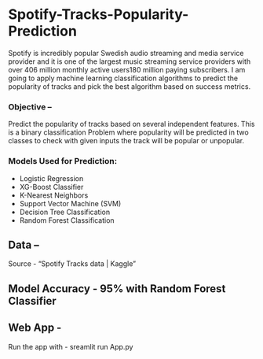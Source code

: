 # Spotify-Tracks-Popularity-Prediction
Spotify is incredibly popular Swedish audio streaming and media service provider and it is one of the largest music streaming service providers with over 406 million monthly active users180 million paying subscribers. I am going to apply machine learning classification algorithms to predict the popularity of tracks   and pick the best algorithm based on success metrics.

### Objective – 

Predict the popularity of tracks based on several independent features. This is a binary classification Problem where popularity will be predicted in two classes to check with given inputs the track will be popular or unpopular. 

### Models Used for Prediction:

- Logistic Regression
- XG-Boost Classifier
- K-Nearest Neighbors
- Support Vector Machine (SVM)
- Decision Tree Classification
- Random Forest Classification

## Data –

 Source - “Spotify Tracks data | Kaggle”
 
 ## Model Accuracy - 95% with Random Forest Classifier

 
 ## Web App - 
 Run the app with - sreamlit run App.py
 
  
